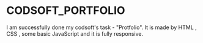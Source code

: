 # CODSOFT_PORTFOLIO
I am successfully done my codsoft's task - "Protfolio". It is made by HTML , CSS , some basic JavaScript and it is fully responsive.
